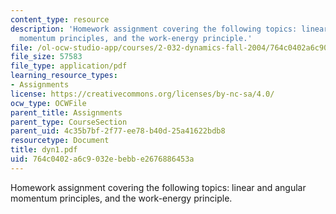 ```yaml
---
content_type: resource
description: 'Homework assignment covering the following topics: linear and angular
  momentum principles, and the work-energy principle.'
file: /ol-ocw-studio-app/courses/2-032-dynamics-fall-2004/764c0402a6c9032ebebbe2676886453a_dyn1.pdf
file_size: 57583
file_type: application/pdf
learning_resource_types:
- Assignments
license: https://creativecommons.org/licenses/by-nc-sa/4.0/
ocw_type: OCWFile
parent_title: Assignments
parent_type: CourseSection
parent_uid: 4c35b7bf-2f77-ee78-b40d-25a41622bdb8
resourcetype: Document
title: dyn1.pdf
uid: 764c0402-a6c9-032e-bebb-e2676886453a
---
```

Homework assignment covering the following topics: linear and angular momentum principles, and the work-energy principle.